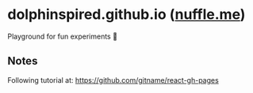 # dolphinspired.github.io ([nuffle.me](https://nuffle.me))

Playground for fun experiments 🧪

## Notes

Following tutorial at: https://github.com/gitname/react-gh-pages
